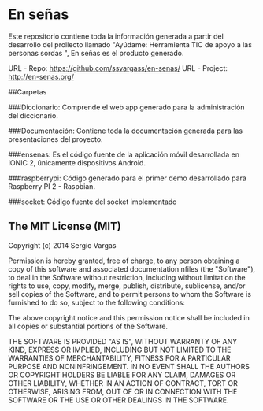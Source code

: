 # En señas
Este repositorio contiene toda la información generada a partir del desarrollo del prollecto llamado "Ayúdame: Herramienta TIC de apoyo a las personas sordas
", En señas es el producto generado.

URL - Repo: https://github.com/ssvargass/en-senas/
URL - Project: http://en-senas.org/

##Carpetas

###Diccionario:
Comprende el web app generado para la administración del diccionario.

###Documentación:
Contiene toda la documentación generada para las presentaciones del proyecto.

###ensenas:
Es el código fuente de la aplicación móvil desarrollada en IONIC 2, únicamente dispositivos Android.

###raspberrypi:
Código generado para el primer demo desarrollado para Raspberry PI 2 - Raspbian.

###socket:
Código fuente del socket implementado


## The MIT License (MIT)

Copyright (c) 2014 Sergio Vargas

Permission is hereby granted, free of charge, to any person obtaining a copy
of this software and associated documentation nfiles (the "Software"), to deal
in the Software without restriction, including without limitation the rights
to use, copy, modify, merge, publish, distribute, sublicense, and/or sell
copies of the Software, and to permit persons to whom the Software is
furnished to do so, subject to the following conditions:

The above copyright notice and this permission notice shall be included in
all copies or substantial portions of the Software.

THE SOFTWARE IS PROVIDED "AS IS", WITHOUT WARRANTY OF ANY KIND, EXPRESS OR
IMPLIED, INCLUDING BUT NOT LIMITED TO THE WARRANTIES OF MERCHANTABILITY,
FITNESS FOR A PARTICULAR PURPOSE AND NONINFRINGEMENT. IN NO EVENT SHALL THE
AUTHORS OR COPYRIGHT HOLDERS BE LIABLE FOR ANY CLAIM, DAMAGES OR OTHER
LIABILITY, WHETHER IN AN ACTION OF CONTRACT, TORT OR OTHERWISE, ARISING FROM,
OUT OF OR IN CONNECTION WITH THE SOFTWARE OR THE USE OR OTHER DEALINGS IN
THE SOFTWARE.

